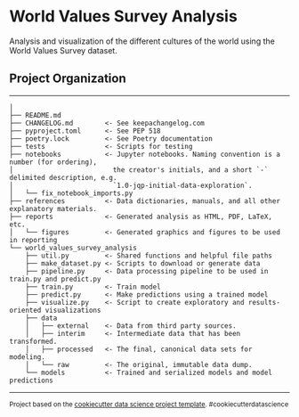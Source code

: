 # World Values Survey Analysis

Analysis and visualization of the different cultures of the world using the World Values Survey dataset.

## Project Organization
------------

    │
    ├── README.md           
    ├── CHANGELOG.md        <- See keepachangelog.com
    ├── pyproject.toml      <- See PEP 518
    ├── poetry.lock         <- See Poetry documentation
    ├── tests               <- Scripts for testing
    ├── notebooks           <- Jupyter notebooks. Naming convention is a number (for ordering),
    │                         the creator's initials, and a short `-` delimited description, e.g.
    │                         `1.0-jqp-initial-data-exploration`.
    │   └── fix_notebook_imports.py
    ├── references          <- Data dictionaries, manuals, and all other explanatory materials.
    ├── reports             <- Generated analysis as HTML, PDF, LaTeX, etc.
    │   └── figures         <- Generated graphics and figures to be used in reporting
    └── world_values_survey_analysis
        ├── util.py         <- Shared functions and helpful file paths
        ├── make_dataset.py <- Scripts to download or generate data
        ├── pipeline.py     <- Data processing pipeline to be used in train.py and predict.py
        ├── train.py        <- Train model
        ├── predict.py      <- Make predictions using a trained model
        ├── visualize.py    <- Script to create exploratory and results-oriented visualizations
        ├── data
        │   ├── external    <- Data from third party sources.
        │   ├── interim     <- Intermediate data that has been transformed.
        │   ├── processed   <- The final, canonical data sets for modeling.
        │   └── raw         <- The original, immutable data dump.
        └── models          <- Trained and serialized models and model predictions
     



--------

<p><small>Project based on the <a target="_blank" href="https://drivendata.github.io/cookiecutter-data-science/">cookiecutter data science project template</a>. #cookiecutterdatascience</small></p>
